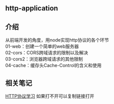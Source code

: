 ## http-application


## 介绍

从前端开发的角度，用node实现http协议的各个环节  
01-web：创建一个简单的web服务器  
02-cors：CORS跨域请求的限制以及解决  
03-cors2：浏览器跨域请求的其他限制  
04-cache：缓存头Cache-Control的含义和使用


## 相关笔记

[HTTP协议学习](https://yundocs.qianxin-inc.cn/weboffice/p/367478)
如果打不开可以复制链接打开
